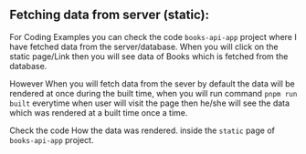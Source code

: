 ## Fetching data from server (static):

For Coding Examples you can check the code `books-api-app` project where I have fetched data from the server/database. When you will click on the static page/Link then you will see data of Books which is fetched from the database.

However When you will fetch data from the sever by default the data will be rendered at once during the built time, when you will run command `pnpm run built` everytime when user will visit the page then he/she will see the data which was rendered at a built time once a time.

Check the code How the data was rendered. inside the `static` page of `books-api-app` project.
